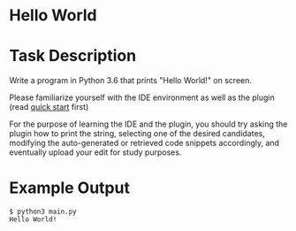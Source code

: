 # Hello World

# Task Description

Write a program in Python 3.6 that prints "Hello World!" on screen.

Please familiarize yourself with the IDE environment as well as the plugin (read [quick start](https://github.com/neulab/tranX-plugin#usage) first)

For the purpose of learning the IDE and the plugin, you should try asking the plugin how to print the string, selecting one of the desired candidates, modifying the auto-generated or retrieved code snippets accordingly, and eventually upload your edit for study purposes.

# Example Output

```
$ python3 main.py
Hello World!
```